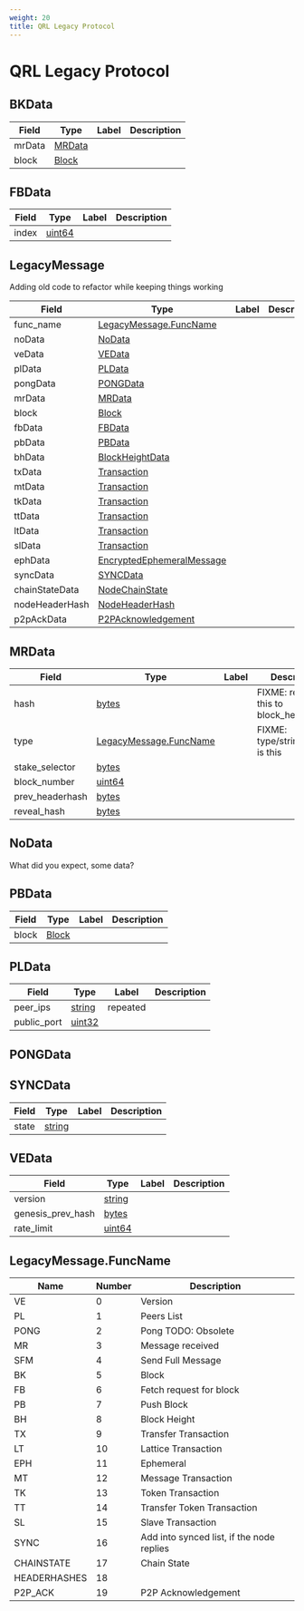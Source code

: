 ```yaml
---
weight: 20
title: QRL Legacy Protocol
---
```


# QRL Legacy Protocol


## BKData

| Field | Type | Label | Description |
| ----- | ---- | ----- | ----------- |
| mrData | [MRData](#mrdata) |  |  |
| block | [Block](#scalar-block) |  |  |

## FBData

| Field | Type | Label | Description |
| ----- | ---- | ----- | ----------- |
| index | [uint64](#scalar-uint64) |  |  |

## LegacyMessage

Adding old code to refactor while keeping things working

| Field | Type | Label | Description |
| ----- | ---- | ----- | ----------- |
| func_name | [LegacyMessage.FuncName](#legacymessage.funcname) |  |  |
| noData | [NoData](#nodata) |  |  |
| veData | [VEData](#vedata) |  |  |
| plData | [PLData](#pldata) |  |  |
| pongData | [PONGData](#pongdata) |  |  |
| mrData | [MRData](#mrdata) |  |  |
| block | [Block](#scalar-block) |  |  |
| fbData | [FBData](#fbdata) |  |  |
| pbData | [PBData](#pbdata) |  |  |
| bhData | [BlockHeightData](#blockheightdata) |  |  |
| txData | [Transaction](#transaction) |  |  |
| mtData | [Transaction](#transaction) |  |  |
| tkData | [Transaction](#transaction) |  |  |
| ttData | [Transaction](#transaction) |  |  |
| ltData | [Transaction](#transaction) |  |  |
| slData | [Transaction](#transaction) |  |  |
| ephData | [EncryptedEphemeralMessage](#encryptedephemeralmessage) |  |  |
| syncData | [SYNCData](#syncdata) |  |  |
| chainStateData | [NodeChainState](#nodechainstate) |  |  |
| nodeHeaderHash | [NodeHeaderHash](#nodeheaderhash) |  |  |
| p2pAckData | [P2PAcknowledgement](#p2packnowledgement) |  |  |


## MRData

| Field | Type | Label | Description |
| ----- | ---- | ----- | ----------- |
| hash | [bytes](#scalar-bytes) |  | FIXME: rename this to block_headerhash |
| type | [LegacyMessage.FuncName](#legacymessage.funcname) |  | FIXME: type/string what is this |
| stake_selector | [bytes](#scalar-bytes) |  |  |
| block_number | [uint64](#scalar-uint64) |  |  |
| prev_headerhash | [bytes](#scalar-bytes) |  |  |
| reveal_hash | [bytes](#scalar-bytes) |  |  |


## NoData

<aside class="success">What did you expect, some data?</aside>

## PBData

| Field | Type | Label | Description |
| ----- | ---- | ----- | ----------- |
| block | [Block](#scalar-block) |  |  |

## PLData

| Field | Type | Label | Description |
| ----- | ---- | ----- | ----------- |
| peer_ips | [string](#scalar-string) | repeated |  |
| public_port | [uint32](#scalar-uint32) |  |  |


## PONGData

## SYNCData

| Field | Type | Label | Description |
| ----- | ---- | ----- | ----------- |
| state | [string](#scalar-string) |  |  |

## VEData

| Field | Type | Label | Description |
| ----- | ---- | ----- | ----------- |
| version | [string](#scalar-string) |  |  |
| genesis_prev_hash | [bytes](#scalar-bytes) |  |  |
| rate_limit | [uint64](#scalar-uint64) |  |  |

## LegacyMessage.FuncName

| Name | Number | Description |
| ---- | ------ | ----------- |
| VE | 0 | Version |
| PL | 1 | Peers List |
| PONG | 2 | Pong TODO: Obsolete |
| MR | 3 | Message received |
| SFM | 4 | Send Full Message |
| BK | 5 | Block |
| FB | 6 | Fetch request for block |
| PB | 7 | Push Block |
| BH | 8 | Block Height |
| TX | 9 | Transfer Transaction |
| LT | 10 | Lattice Transaction |
| EPH | 11 | Ephemeral |
| MT | 12 | Message Transaction |
| TK | 13 | Token Transaction |
| TT | 14 | Transfer Token Transaction |
| SL | 15 | Slave Transaction |
| SYNC | 16 | Add into synced list, if the node replies |
| CHAINSTATE | 17 | Chain State |
| HEADERHASHES | 18 |  |
| P2P_ACK | 19 | P2P Acknowledgement |


